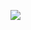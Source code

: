 <p align="left">
    <img src="https://skillicons.dev/icons?i=html,css,js,svelte,react,nextjs,cs,dotnet,tailwind,git,vercel,aws&theme=dark&theme=dark&perline=6" />
</p>
